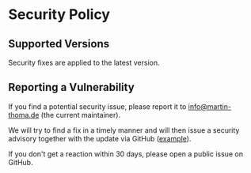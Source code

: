 # Security Policy

## Supported Versions

Security fixes are applied to the latest version.

## Reporting a Vulnerability

If you find a potential security issue, please report it to info@martin-thoma.de
(the current maintainer).

We will try to find a fix in a timely manner and will then issue a security
advisory together with the update via GitHub
([example](https://github.com/py-pdf/pypdf/security/advisories/GHSA-xcjx-m2pj-8g79)).

If you don't get a reaction within 30 days, please open a public issue on
GitHub.

